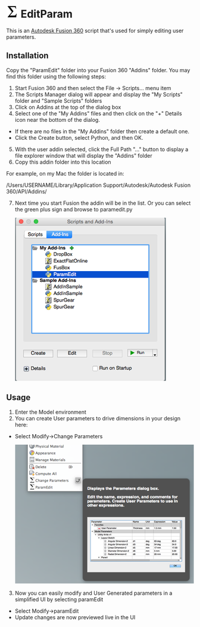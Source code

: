 # ![](./resources/32x32.png) EditParam

This is an [Autodesk Fusion 360](http://fusion360.autodesk.com/) script that's used for simply editing user parameters.

## Installation

Copy the "ParamEdit" folder into your Fusion 360 "Addins" folder. You may find this folder using the following steps:

1. Start Fusion 360 and then select the File -> Scripts... menu item
2. The Scripts Manager dialog will appear and display the "My Scripts" folder and "Sample Scripts" folders
3. Click on Addins at the top of the dialog box
4. Select one of the "My Addins" files and then click on the "+" Details icon near the bottom of the dialog.
  - If there are no files in the "My Addins" folder then create a default one.
  - Click the Create button, select Python, and then OK.
5. With the user addin selected, click the Full Path "..." button to display a file explorer window that will display the "Addins" folder
6. Copy this addin folder into this location

For example, on my Mac the folder is located in:

/Users/USERNAME/Library/Application Support/Autodesk/Autodesk Fusion 360/API/Addins/

7. Next time you start Fusion the addin will be in the list.  Or you can select the green plus sign and browse to paramedit.py

    ![Addins Dialog](./resources/AddinsDialog.png)
## Usage

1. Enter the Model environment
2. You can create User parameters to drive dimensions in your design here:
  - Select Modify->Change Parameters

    ![Change Parameters](./resources/changeParams.png)
3. Now you can easily modify and User Generated parameters in a simplified UI by selecting paramEdit
  - Select Modify->paramEdit
  - Update changes are now previewed live in the UI
